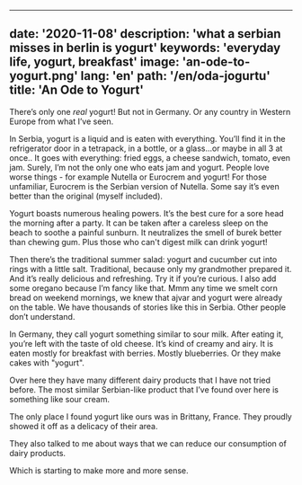 ---
date: '2020-11-08'
description: 'what a serbian misses in berlin is yogurt'
keywords: 'everyday life, yogurt, breakfast'
image: 'an-ode-to-yogurt.png'
lang: 'en'
path: '/en/oda-jogurtu'
title: 'An Ode to Yogurt'
------
There’s only one <i>real</i> yogurt! But not in Germany. Or any country in Western Europe from what I’ve seen.

In Serbia, yogurt is a liquid and is eaten with everything. You’ll find it in the refrigerator door in a tetrapack, in a bottle, or a glass...or maybe in all 3 at once.. It goes with everything: fried eggs, a cheese sandwich, tomato, even jam. Surely, I’m not the only one who eats jam and yogurt. People love worse things - for example Nutella or Eurocrem and yogurt! For those unfamiliar, Eurocrem is the Serbian version of Nutella. Some say it’s even better than the original (myself included).

Yogurt boasts numerous healing powers. It’s the best cure for a sore head the morning after a party. It can be taken after a careless sleep on the beach to soothe a painful sunburn. It neutralizes the smell of burek better than chewing gum. Plus those who can't digest milk can drink yogurt!

Then there’s the traditional summer salad: yogurt and cucumber cut into rings with a little salt. Traditional, because only my grandmother prepared it. And it’s really delicious and refreshing. Try it if you’re curious. I also add some oregano because I’m fancy like that. Mmm any time we smelt corn bread on weekend mornings, we knew that ajvar and yogurt were already on the table. We have thousands of stories like this in Serbia. Other people don’t understand.

In Germany, they call yogurt something similar to sour milk. After eating it, you’re left with the taste of old cheese. It’s kind of creamy and airy. It is eaten mostly for breakfast with berries. Mostly blueberries. Or they make cakes with "yogurt".

Over here they have many different dairy products that I have not tried before. The most similar Serbian-like product that I’ve found over here is something like sour cream.

The only place I found yogurt like ours was in Brittany, France. They proudly showed it off as a delicacy of their area.

They also talked to me about ways that we can reduce our consumption of dairy products.

Which is starting to make more and more sense.
